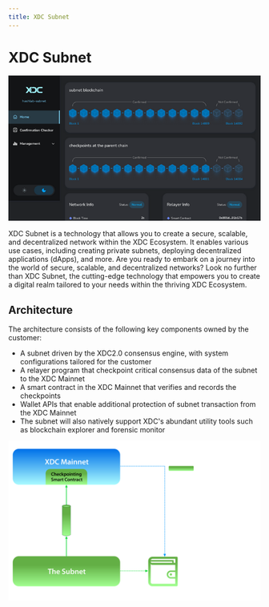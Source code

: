 ```yaml
---
title: XDC Subnet 
---
```


# XDC Subnet 

![xdc-subnet-ui](./img/xdc-subnet-ui.png)

XDC Subnet is a technology that allows you to create a secure, scalable, and decentralized network within the XDC Ecosystem. It enables various use cases, including creating private subnets, deploying decentralized applications (dApps), and more.
Are you ready to embark on a journey into the world of secure, scalable, and decentralized networks? Look no further than XDC Subnet, the cutting-edge technology that empowers you to create a digital realm tailored to your needs within the thriving XDC Ecosystem.


## Architecture
The architecture consists of the following key components owned by the customer:

- A subnet driven by the XDC2.0 consensus engine, with system configurations tailored for the customer
- A relayer program that checkpoint critical consensus data of the subnet to the XDC Mainnet
- A smart contract in the XDC Mainnet that verifies and records the checkpoints
- Wallet APIs that enable additional protection of subnet transaction from the XDC Mainnet
- The subnet will also natively support XDC's abundant utility tools such as blockchain explorer and forensic monitor

![subnet-image](./img/xdc-subnet-architecture.svg)

